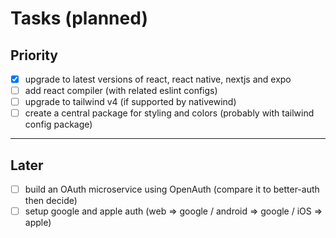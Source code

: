 # Tasks (planned)

## Priority

- [x] upgrade to latest versions of react, react native, nextjs and expo
- [ ] add react compiler (with related eslint configs)
- [ ] upgrade to tailwind v4 (if supported by nativewind)
- [ ] create a central package for styling and colors (probably with tailwind config package)

---

## Later

- [ ] build an OAuth microservice using OpenAuth (compare it to better-auth then decide)
- [ ] setup google and apple auth (web => google / android => google / iOS => apple)
